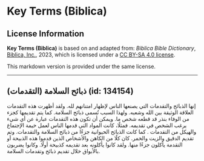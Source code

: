 # Key Terms (Biblica)

## License Information

**Key Terms (Biblica)** is based on and adapted from: _Biblica Bible Dictionary_, [Biblica, Inc.](https://www.biblica.com/), 2023, which is licensed under a [CC BY-SA 4.0 license](https://creativecommons.org/licenses/by-sa/4.0/legalcode.en).

This markdown version is provided under the same license.



--------------------------------

## ذبائح السلامة (التقدمات) (id: 134154)

إنها الذبائح والتقدمات التي يصنعها الناس لإظهار امتنانهم لله. ولقد أظهرت هذه التقدمات العلاقة الوثيقة بين الله وشعبه. ولهذا السبب تُسمى ذبائح السلامة. كما يتم تقديمها كجزء من الوفاء بنذر قد قطعه شخص ما. ويمكن أن تكون هذه التقدمات عبارة عن أي شيء يرغب الشخص في تقديمه. فمثلًا، كانت المواد التي قدمها الناس لعمل خيمة الإجتماع والهيكل من التقدمات . كما كانت الذبائح الحيوانية جزءًا من ذبائح السلامة والتقدمات. وتم تقديم الدقيق والزيت والخمر. كان كلًا من الكاهن والأشخاص الذين قدموا هذه الذبيحة أو التقدمة يأكلون جزءًا منها. ولقد كانوا يأكلونه بعد تقديمه كذبيحة أولًا. وكانوا يضربون بالأبواق خلال تقديم ذبائح وتقدمات السلامة.


